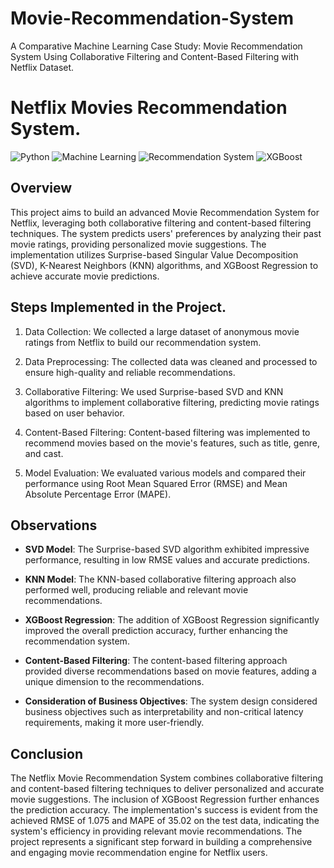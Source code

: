 # Movie-Recommendation-System
A Comparative Machine Learning Case Study: Movie Recommendation System Using Collaborative Filtering and Content-Based Filtering with Netflix Dataset.

# Netflix Movies Recommendation System.

![Python](https://img.shields.io/badge/Python-3.7%2B-brightgreen.svg) ![Machine Learning](https://img.shields.io/badge/Machine_Learning-Collaborative_Filtering%2C_Content_Based-yellow.svg) ![Recommendation System](https://img.shields.io/badge/Recommendation_System-Netflix_Movie-blue.svg) ![XGBoost](https://img.shields.io/badge/XGBoost-Gradient_Boosting-orange.svg)

## Overview

This project aims to build an advanced Movie Recommendation System for Netflix, leveraging both collaborative filtering and content-based filtering techniques. The system predicts users' preferences by analyzing their past movie ratings, providing personalized movie suggestions. The implementation utilizes Surprise-based Singular Value Decomposition (SVD), K-Nearest Neighbors (KNN) algorithms, and XGBoost Regression to achieve accurate movie predictions.

## Steps Implemented in the Project.

1. Data Collection: We collected a large dataset of anonymous movie ratings from Netflix to build our recommendation system.

2. Data Preprocessing: The collected data was cleaned and processed to ensure high-quality and reliable recommendations.

3. Collaborative Filtering: We used Surprise-based SVD and KNN algorithms to implement collaborative filtering, predicting movie ratings based on user behavior.

4. Content-Based Filtering: Content-based filtering was implemented to recommend movies based on the movie's features, such as title, genre, and cast.

5. Model Evaluation: We evaluated various models and compared their performance using Root Mean Squared Error (RMSE) and Mean Absolute Percentage Error (MAPE).

## Observations

- **SVD Model**: The Surprise-based SVD algorithm exhibited impressive performance, resulting in low RMSE values and accurate predictions.

- **KNN Model**: The KNN-based collaborative filtering approach also performed well, producing reliable and relevant movie recommendations.

- **XGBoost Regression**: The addition of XGBoost Regression significantly improved the overall prediction accuracy, further enhancing the recommendation system.

- **Content-Based Filtering**: The content-based filtering approach provided diverse recommendations based on movie features, adding a unique dimension to the recommendations.

- **Consideration of Business Objectives**: The system design considered business objectives such as interpretability and non-critical latency requirements, making it more user-friendly.

## Conclusion

The Netflix Movie Recommendation System combines collaborative filtering and content-based filtering techniques to deliver personalized and accurate movie suggestions. The inclusion of XGBoost Regression further enhances the prediction accuracy. The implementation's success is evident from the achieved RMSE of 1.075 and MAPE of 35.02 on the test data, indicating the system's efficiency in providing relevant movie recommendations. The project represents a significant step forward in building a comprehensive and engaging movie recommendation engine for Netflix users.
